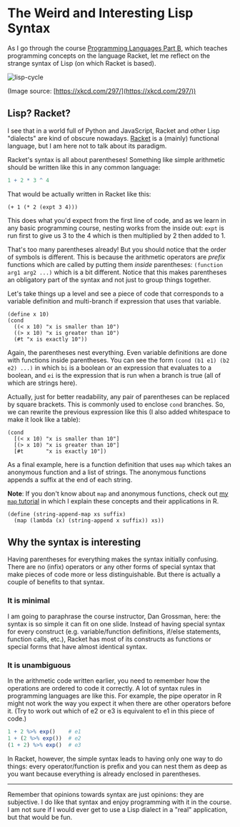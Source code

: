 # The Weird and Interesting Lisp Syntax

As I go through the course
[Programming Languages Part B](https://www.coursera.org/learn/programming-languages-part-b/),
which teaches programming concepts on the language Racket, let me reflect on
the strange syntax of Lisp (on which Racket is based).

![lisp-cycle](https://imgs.xkcd.com/comics/lisp_cycles.png)

(Image source: [https://xkcd.com/297/](https://xkcd.com/297/))

## Lisp? Racket?

I see that in a world full of Python and JavaScript, Racket and other Lisp
"dialects" are kind of obscure nowadays.
[Racket](https://en.wikipedia.org/wiki/Racket_(programming_language)) is a
(mainly) functional language, but I am here not to talk about its paradigm.

Racket's syntax is all about parentheses! Something like simple arithmetic
should be written like this in any common language:

```r
1 + 2 * 3 ^ 4
```

That would be actually written in Racket like this:

```racket
(+ 1 (* 2 (expt 3 4)))
```

This does what you'd expect from the first line of code, and as we learn in
any basic programming course, nesting works from the inside out: `expt` is
run first to give us 3 to the 4 which is then multiplied by 2 then added to
1.

That's too many parentheses already! But you should notice that the order of
symbols is different. This is because the arithmetic operators are _prefix_
functions which are called by putting them _inside_ parentheses:
`(function arg1 arg2 ...)` which is a bit different. Notice that this makes
parentheses an obligatory part of the syntax and not just to group things
together.

Let's take things up a level and see a piece of code that corresponds to a
variable definition and multi-branch if expression that uses that variable.

```racket
(define x 10)
(cond
  ((< x 10) "x is smaller than 10")
  ((> x 10) "x is greater than 10")
  (#t "x is exactly 10"))
```

Again, the parentheses nest everything. Even variable definitions are done
with functions inside parentheses. You can see the form `(cond (b1 e1) (b2
e2) ...)` in which `bi` is a boolean or an expression that evaluates to a
boolean, and `ei` is the expression that is run when a branch is true (all of
which are strings here).

Actually, just for better readability, any pair of parentheses can be
replaced by square brackets. This is commonly used to enclose `cond`
branches. So, we can rewrite the previous expression like this (I also added
whitespace to make it look like a table):

```racket
(cond
  [(< x 10) "x is smaller than 10"]
  [(> x 10) "x is greater than 10"]
  [#t       "x is exactly 10"])
```

As a final example, here is a function definition that uses `map` which takes
an anonymous function and a list of strings. The anonymous functions appends
a suffix at the end of each string.

**Note**: If you don't know about `map` and anonymous functions, check out
[my `map` tutorial](/posts/funprog-map/) in which I explain these concepts and
their applications in R.

```racket
(define (string-append-map xs suffix)
  (map (lambda (x) (string-append x suffix)) xs))
```

## Why the syntax is interesting

Having parentheses for everything makes the syntax initially confusing. There
are no (infix) operators or any other forms of special syntax that make
pieces of code more or less distinguishable. But there is actually a couple
of benefits to that syntax.

### It is minimal

I am going to paraphrase the course instructor, Dan Grossman, here: the
syntax is so simple it can fit on one slide. Instead of having special syntax
for every construct (e.g. variable/function definitions, if/else statements,
function calls, etc.), Racket has most of its constructs as functions or
special forms that have almost identical syntax.

### It is unambiguous

In the arithmetic code written earlier, you need to remember how the
operations are ordered to code it correctly. A lot of syntax rules in
programming languages are like this. For example, the pipe operator in R
might not work the way you expect it when there are other operators before
it. (Try to work out which of e2 or e3 is equivalent to e1 in this piece of
code.)

```r
1 + 2 %>% exp()    # e1
1 + (2 %>% exp())  # e2
(1 + 2) %>% exp()  # e3
```

In Racket, however, the simple syntax leads to having only one way to do
things: every operator/function is prefix and you can nest them as deep as
you want because everything is already enclosed in parentheses.

---

Remember that opinions towards syntax are just opinions: they are subjective.
I do like that syntax and enjoy programming with it in the course. I am not
sure if I would ever get to use a Lisp dialect in a "real" application, but
that would be fun.

